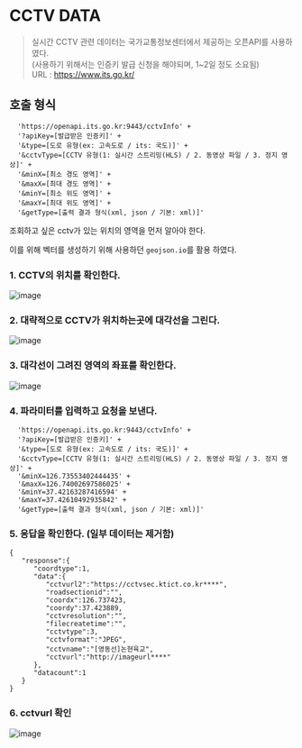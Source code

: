 # CCTV DATA

> 실시간 CCTV 관련 데이터는 국가교통정보센터에서 제공하는 오픈API를 사용하였다. <br/>
> (사용하기 위해서는 인증키 발급 신청을 해야되며, 1~2일 정도 소요됨) <br/>
> URL : https://www.its.go.kr/

## 호출 형식

```
  'https://openapi.its.go.kr:9443/cctvInfo' +
  '?apiKey=[발급받은 인증키]' +
  '&type=[도로 유형(ex: 고속도로 / its: 국도)]' +
  '&cctvType=[CCTV 유형(1: 실시간 스트리밍(HLS) / 2. 동영상 파일 / 3. 정지 영상]' +
  '&minX=[최소 경도 영역]' +
  '&maxX=[최대 경도 영역]' +
  '&minY=[최소 위도 영역]' +
  '&maxY=[최대 위도 영역]' +
  '&getType=[출력 결과 형식(xml, json / 기본: xml)]'
```

조회하고 싶은 cctv가 있는 위치의 영역을 먼저 알아야 한다.

이를 위해 벡터를 생성하기 위해 사용하던 `geojson.io`를 활용 하였다.

### 1. CCTV의 위치를 확인한다.

![image](https://github.com/user-attachments/assets/6885d1c8-739f-4fd1-a486-9c9d3833d425)

### 2. 대략적으로 CCTV가 위치하는곳에 대각선을 그린다.

![image](https://github.com/user-attachments/assets/9ea4c1dc-b721-4767-a3bb-56938fc28395)


### 3. 대각선이 그려진 영역의 좌표를 확인한다.

![image](https://github.com/user-attachments/assets/09ac7f33-e984-4efc-84eb-5b7623ded2f6)

### 4. 파라미터를 입력하고 요청을 보낸다.

```
  'https://openapi.its.go.kr:9443/cctvInfo' +
  '?apiKey=[발급받은 인증키]' +
  '&type=[도로 유형(ex: 고속도로 / its: 국도)]' +
  '&cctvType=[CCTV 유형(1: 실시간 스트리밍(HLS) / 2. 동영상 파일 / 3. 정지 영상]' +
  '&minX=126.73553402444435' +
  '&maxX=126.74002697586025' +
  '&minY=37.42163287416594' +
  '&maxY=37.42610492935842' +
  '&getType=[출력 결과 형식(xml, json / 기본: xml)]'
```

### 5. 응답을 확인한다. (일부 데이터는 제거함)

```
{
   "response":{
      "coordtype":1,
      "data":{
         "cctvurl2":"https://cctvsec.ktict.co.kr****",
         "roadsectionid":"",
         "coordx":126.737423,
         "coordy":37.423889,
         "cctvresolution":"",
         "filecreatetime":"",
         "cctvtype":3,
         "cctvformat":"JPEG",
         "cctvname":"[영동선]논현육교",
         "cctvurl":"http://imageurl****"
      },
      "datacount":1
   }
}
```

### 6. cctvurl 확인

![image](https://github.com/user-attachments/assets/d7ed4075-e373-4a9e-a179-b8ba9e4b2201)

